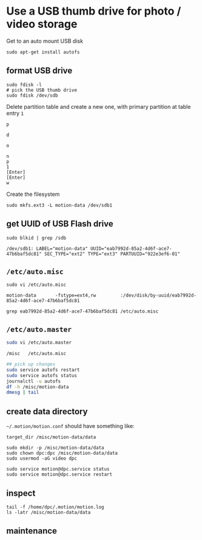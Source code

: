 # Use a USB thumb drive for photo / video storage

Get to an auto mount USB disk


```
sudo apt-get install autofs
```


## format USB drive

```
sudo fdisk -l
# pick the USB thumb drive
sudo fdisk /dev/sdb
```

Delete partition table and create a new one, with primary partition at table entry `1`

```
p

d

o

n
p
1
[Enter]
[Enter]
w
```

Create the filesystem


```shell
sudo mkfs.ext3 -L motion-data /dev/sdb1
```


## get UUID of USB Flash drive

```shell
sudo blkid | grep /sdb
```

```
/dev/sdb1: LABEL="motion-data" UUID="eab7992d-85a2-4d6f-ace7-47b6baf5dc81" SEC_TYPE="ext2" TYPE="ext3" PARTUUID="922e3ef6-01"
```

## `/etc/auto.misc`


```shell
sudo vi /etc/auto.misc
```

```
motion-data       -fstype=ext4,rw         :/dev/disk/by-uuid/eab7992d-85a2-4d6f-ace7-47b6baf5dc81
```

```shell
grep eab7992d-85a2-4d6f-ace7-47b6baf5dc81 /etc/auto.misc
```

##  `/etc/auto.master`

```bash
sudo vi /etc/auto.master
```

```
/misc	/etc/auto.misc
```


```bash
## pick up changes
sudo service autofs restart
sudo service autofs status
journalctl -u autofs
df -h /misc/motion-data
dmesg | tail
```

## create data directory

`~/.motion/motion.conf` should have something like:

```
target_dir /misc/motion-data/data
```

```
sudo mkdir -p /misc/motion-data/data
sudo chown dpc:dpc /misc/motion-data/data
sudo usermod -aG video dpc

sudo service motion@dpc.service status
sudo service motion@dpc.service restart
```


## inspect

```shell
tail -f /home/dpc/.motion/motion.log
ls -latr /misc/motion-data/data
```



## maintenance
